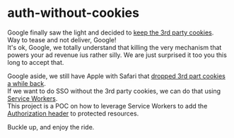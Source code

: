 # auth-without-cookies
Google finally saw the light and decided to [keep the 3rd party cookies](https://privacysandbox.com/intl/en_us/news/privacy-sandbox-update).  
Way to tease and not deliver, Google!  
It's ok, Google, we totally understand that killing the very mechanism that powers your ad revenue ius rather silly. We are just surprised it too you this long to accept that.  

Google aside, we still have Apple with Safari that [dropped 3rd part cookies a while back](https://webkit.org/blog/10218/full-third-party-cookie-blocking-and-more/).  
If we want to do SSO without the 3rd party cookies, we can do that using [Service Workers](https://developer.mozilla.org/en-US/docs/Web/API/Service_Worker_API).  
This project is a POC on how to leverage Service Workers to add the [Authorization header](https://developer.mozilla.org/en-US/docs/Web/HTTP/Headers/Authorization) to protected resources.  

Buckle up, and enjoy the ride.  



